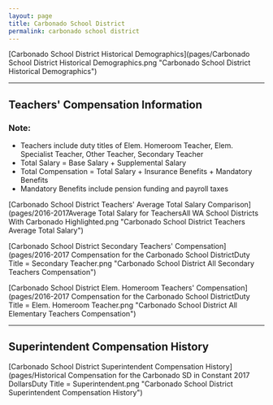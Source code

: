 ```yaml
---
layout: page
title: Carbonado School District
permalink: carbonado school district
---
```



[Carbonado School District Historical Demographics](pages/Carbonado School District Historical Demographics.png "Carbonado School District Historical Demographics")

___

## Teachers' Compensation Information
### Note:
- Teachers include duty titles of Elem. Homeroom Teacher, Elem. Specialist Teacher, Other Teacher, Secondary Teacher
- Total Salary = Base Salary + Supplemental Salary
- Total Compensation = Total Salary + Insurance Benefits + Mandatory Benefits
- Mandatory Benefits include pension funding and payroll taxes

[Carbonado School District Teachers' Average Total Salary Comparison](pages/2016-2017Average Total Salary for TeachersAll WA School Districts With Carbonado Highlighted.png "Carbonado School District Teachers Average Total Salary")

[Carbonado School District Secondary Teachers' Compensation](pages/2016-2017 Compensation for the Carbonado School DistrictDuty Title = Secondary Teacher.png "Carbonado School District All Secondary Teachers Compensation")

[Carbonado School District Elem. Homeroom Teachers' Compensation](pages/2016-2017 Compensation for the Carbonado School DistrictDuty Title = Elem. Homeroom Teacher.png "Carbonado School District All Elementary Teachers Compensation")


___

## Superintendent Compensation History

[Carbonado School District Superintendent Compensation History](pages/Historical Compensation for the Carbonado SD in Constant 2017 DollarsDuty Title = Superintendent.png "Carbonado School District Superintendent Compensation History")

